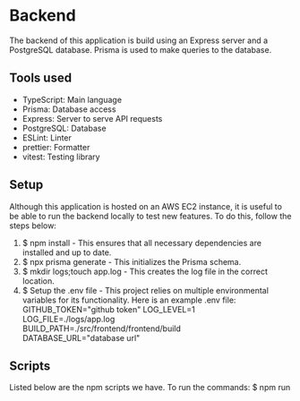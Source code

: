 # Backend
The backend of this application is build using an Express server and a PostgreSQL database. Prisma is used to make queries to the database.

## Tools used
- TypeScript: Main language
- Prisma: Database access
- Express: Server to serve API requests
- PostgreSQL: Database
- ESLint: Linter
- prettier: Formatter
- vitest: Testing library

## Setup
Although this application is hosted on an AWS EC2 instance, it is useful to be able to run the backend locally to test new features. To do this, follow
the steps below:

1. $ npm install - This ensures that all necessary dependencies are installed and up to date.
2. $ npx prisma generate - This initializes the Prisma schema.
3. $ mkdir logs;touch app.log - This creates the log file in the correct location.
4. $ Setup the .env file - This project relies on multiple environmental variables for its functionality. Here is an example .env file:  
    GITHUB_TOKEN="github token"
    LOG_LEVEL=1  
    LOG_FILE=./logs/app.log  
    BUILD_PATH=./src/frontend/frontend/build  
    DATABASE_URL="database url"

## Scripts
 Listed below are the npm scripts we have. 
To run the commands: $ npm run <script name>
1. build: Compiles the TypeScript code to JavaScript code.
2. start: Starts the Express server. Requests can now be made via the API.
3. dev: ?
4. db: Launches Prisma Studio. Gives a GUI to see what is contained within the database. Will launch a web browser.
5. test: Runs the entire test suite for the backend.
6. auto-grader-test: ?
7. lint: Runs the linter. Is set to fix any errors it can fix. It is recommended to configure your IDE to run the linter upon every save of a file.
8. format: Runs prettier. Ensures that the format of the code is correct.

## Usage
Once all setup steps have been followed, the backend can be run locally. The steps below outline how:
1. $ npm run build
2. $ npm run start
At this point, the backend is running. Requests can now be made through Curl or Postman.
See this [API documentation](https://documenter.getpostman.com/view/39313267/2sAY4sk5HD) to see the format of valid requests. 

## Folders
- prisma: Contains the configuration info for Prisma. The Prisma schema can be found here.
- src: All source code for the backend.

## Files
- eslint.config.js: ESLint linter setup.
- isomorphic.d.ts: ?
- logger.ts: Logger used throughout the backend to write to the log file.
- package.json: Scripts and dependencies.
- package-lock.json: dependencies.
- tsconfig.compile.json: Extends tsconfig.json. Used by the build script to avoid compilation of test files.
- tsconfig.json: TypeScript configuration.
- vitest.config.ts: Test suite configuration.







